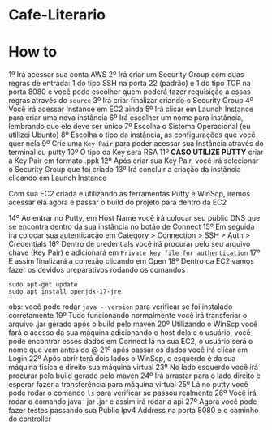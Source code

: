 # Cafe-Literario

# How to
1º Irá acessar sua conta AWS
2º Irá criar um Security Group com duas regras de entrada: 1 do tipo SSH na porta 22 (padrão) e 1 do tipo TCP na porta 8080 e você pode escolher quem poderá fazer requisição a essas regras através do `source`
3º Irá criar finalizar criando o Security Group
4º Você irá acessar Instance em EC2 ainda
5º Irá clicar em Launch Instance para criar uma nova instância
6º Irá escolher um nome para instância, lembrando que ele deve ser único
7º Escolha o Sistema Operacional (eu utilizei Ubunto)
8º Escolha o tipo da instância, as configurações que você quer nela
9º Crie uma `Key Pair` para poder acessar sua Instância através do terminal ou putty
10º O tipo da Key será RSA
11º **CASO UTILIZE PUTTY** criar a Key Pair em formato .ppk
12º Após criar sua Key Pair, você irá selecionar o Security Group que foi criado
13º Irá concluir a criação da instância clicando em Launch Instance

Com sua EC2 criada e utilizando as ferramentas Putty e WinScp, iremos acessar ela agora e passar o build do projeto para dentro da EC2

14º Ao entrar no Putty, em Host Name você irá colocar seu public DNS que se encontra dentro da sua instância no botão de Connect
15º Em seguida irá colocar sua autenticação em Category > Connection > SSH > Auth > Credentials
16º Dentro de credentials você irá procurar pelo seu arquivo chave (Key Pair) e adicionará em `Private key file for authentication`
17º E assim finalizará a conexão clicando em Open
18º Dentro da EC2 vamos fazer os devidos preparativos rodando os comandos
```
sudo apt-get update
sudo apt install openjdk-17-jre
```
obs: você pode rodar `java --version` para verificar se foi instalado corretamente
19º Tudo funcionando normalmente você irá transferiar o arquivo .jar gerado após o build pelo maven
20º Utilizando o WinScp você fará o acesso da sua máquina adicionando o host dela e o usuário, você pode encontrar esses dados em Connect lá na sua EC2, o usuário será o nome que vem antes do @
21º após passar os dados você irá clicar em Login
22º Após abrir terá dois lados o WinScp, o esquerdo é da sua máquina fisíca e direito sua máquina virtual
23º No lado esquerdo você irá procurar pelo build gerado pelo maven
24º Irá arrastar para o lado direito e esperar fazer a transferência para máquina virtual
25º Lá no putty você pode rodar o comando `ls` para verificar se passou realmente
26º Você irá rodar o comando java -jar <nome do build do arquivo>.jar e assim irá rodar a api
27º Agora você pode fazer testes passando sua Public Ipv4 Address na porta 8080 e o caminho do controller
